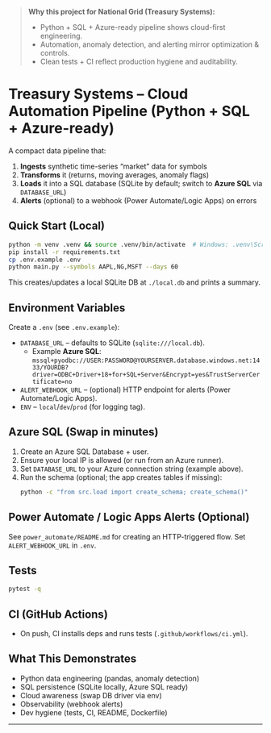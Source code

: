> **Why this project for National Grid (Treasury Systems):**
> - Python + SQL + Azure-ready pipeline shows cloud-first engineering.
> - Automation, anomaly detection, and alerting mirror optimization & controls.
> - Clean tests + CI reflect production hygiene and auditability.


# Treasury Systems – Cloud Automation Pipeline (Python + SQL + Azure-ready)

A compact data pipeline that:
1) **Ingests** synthetic time-series “market” data for symbols
2) **Transforms** it (returns, moving averages, anomaly flags)
3) **Loads** it into a SQL database (SQLite by default; switch to **Azure SQL** via `DATABASE_URL`)
4) **Alerts** (optional) to a webhook (Power Automate/Logic Apps) on errors

## Quick Start (Local)

```bash
python -m venv .venv && source .venv/bin/activate  # Windows: .venv\Scripts\activate
pip install -r requirements.txt
cp .env.example .env
python main.py --symbols AAPL,NG,MSFT --days 60
```

This creates/updates a local SQLite DB at `./local.db` and prints a summary.

## Environment Variables

Create a `.env` (see `.env.example`):
- `DATABASE_URL` – defaults to SQLite (`sqlite:///local.db`).  
  - Example **Azure SQL**:  
    `mssql+pyodbc://USER:PASSWORD@YOURSERVER.database.windows.net:1433/YOURDB?driver=ODBC+Driver+18+for+SQL+Server&Encrypt=yes&TrustServerCertificate=no`
- `ALERT_WEBHOOK_URL` – (optional) HTTP endpoint for alerts (Power Automate/Logic Apps).
- `ENV` – `local`/`dev`/`prod` (for logging tag).

## Azure SQL (Swap in minutes)
1. Create an Azure SQL Database + user.
2. Ensure your local IP is allowed (or run from an Azure runner).
3. Set `DATABASE_URL` to your Azure connection string (example above).
4. Run the schema (optional; the app creates tables if missing):
   ```bash
   python -c "from src.load import create_schema; create_schema()"
   ```

## Power Automate / Logic Apps Alerts (Optional)
See `power_automate/README.md` for creating an HTTP-triggered flow. Set `ALERT_WEBHOOK_URL` in `.env`.

## Tests
```bash
pytest -q
```

## CI (GitHub Actions)
- On push, CI installs deps and runs tests (`.github/workflows/ci.yml`).

## What This Demonstrates
- Python data engineering (pandas, anomaly detection)
- SQL persistence (SQLite locally, Azure SQL ready)
- Cloud awareness (swap DB driver via env)
- Observability (webhook alerts)
- Dev hygiene (tests, CI, README, Dockerfile)

---

